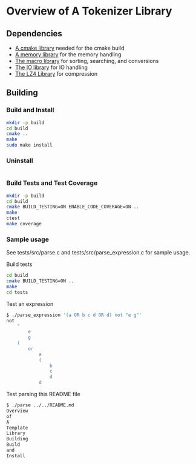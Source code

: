 # Overview of A Tokenizer Library

## Dependencies

* [A cmake library](https://github.com/knode-ai-open-source/a-cmake-library) needed for the cmake build
* [A memory library](https://github.com/knode-ai-open-source/a-memory-library) for the memory handling
* [The macro library](https://github.com/knode-ai-open-source/the-macro-library) for sorting, searching, and conversions
* [The IO library](https://github.com/knode-ai-open-source/the-io-library) for IO handling
* [The LZ4 Library](https://github.com/knode-ai-open-source/the-lz4-library) for compression

## Building

### Build and Install
```bash
mkdir -p build
cd build
cmake ..
make
sudo make install
```

### Uninstall
```bash

```

### Build Tests and Test Coverage
```bash
mkdir -p build
cd build
cmake BUILD_TESTING=ON ENABLE_CODE_COVERAGE=ON ..
make
ctest
make coverage
```

### Sample usage

See tests/src/parse.c and tests/src/parse_expression.c for sample usage.

Build tests
```bash
cd build
cmake BUILD_TESTING=ON ..
make
cd tests
```

Test an expression
```bash
$ ./parse_expression '(a OR b c d OR d) not "e g"'
not
	"
		e
		g
	(
		or
			a
			(
				b
				c
				d
			d
```

Test parsing this README file
```bash
$ ./parse ../../README.md
Overview
of
A
Template
Library
Building
Build
and
Install
```
